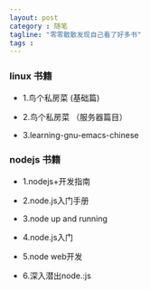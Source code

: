 ```yaml
---
layout: post
category : 随笔
tagline: "零零散散发现自己看了好多书"
tags : 
---
```


### linux 书籍 ###

*  1.鸟个私房菜 (基础篇)

*  2.鸟个私房菜 （服务器篇目）

*  3.learning-gnu-emacs-chinese



### nodejs 书籍 ###

*  1.nodejs+开发指南

*  2.node.js入门手册

*  3.node up and running

*  4.node.js入门

*  5.node web开发

*  6.深入潜出node.:js
